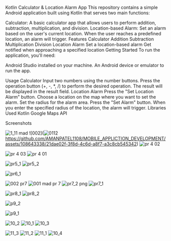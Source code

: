 Kotlin Calculator & Location Alarm App
This repository contains a simple Android application built using Kotlin that serves two main functions:

Calculator: A basic calculator app that allows users to perform addition, subtraction, multiplication, and division.
Location-based Alarm: Set an alarm based on the user's current location. When the user reaches a predefined location, an alarm will trigger.
Features
Calculator
Addition
Subtraction
Multiplication
Division
Location Alarm
Set a location-based alarm
Get notified when approaching a specified location
Getting Started
To run the application, you'll need:

Android Studio installed on your machine.
An Android device or emulator to run the app.


Usage
Calculator
Input two numbers using the number buttons.
Press the operation button (+, -, *, /) to perform the desired operation.
The result will be displayed in the result field.
Location Alarm
Press the "Set Location Alarm" button.
Choose a location on the map where you want to set the alarm.
Set the radius for the alarm area.
Press the "Set Alarm" button.
When you enter the specified radius of the location, the alarm will trigger.
Libraries Used
Kotlin
Google Maps API


Screenshots

![1_11 mad](https://github.com/AMANPATEL1108/MOBILE_APPLICTION_DEVELOPMENT/assets/108643338/e89bc0e2-fe3b-4b00-ac6d-9c1a51bb6b98)
![002](![0112](https://github.com/AMANPATEL1108/MOBILE_APPLICTION_DEVELOPMENT/assets/108643338/626d333e-6a34-45b0-89a8-bff588a7bc5d)
https://github.com/AMANPATEL1108/MOBILE_APPLICTION_DEVELOPMENT/assets/108643338/21dae02f-3f8d-4c6d-a8f7-a3c8cb545342)
![pr 4 02](https://github.com/AMANPATEL1108/MOBILE_APPLICTION_DEVELOPMENT/assets/108643338/abd76308-bbca-49e5-a852-d029b54393cc)

![pr 4 03](https://github.com/AMANPATEL1108/MOBILE_APPLICTION_DEVELOPMENT/assets/108643338/64dbf0ba-76b8-4efa-a354-0929c8dd9f91)
![pr 4 01](https://github.com/AMANPATEL1108/MOBILE_APPLICTION_DEVELOPMENT/assets/108643338/9c611264-66da-4a23-a15a-2a0fb2062baf)

![pr5_1](https://github.com/AMANPATEL1108/MOBILE_APPLICTION_DEVELOPMENT/assets/108643338/ab95cd43-6334-460d-8b5f-43c285a58677)
![pr5_2](https://github.com/AMANPATEL1108/MOBILE_APPLICTION_DEVELOPMENT/assets/108643338/a6efe061-3911-416b-8c3b-840d6c692f38)

![pr6_1](https://github.com/AMANPATEL1108/MOBILE_APPLICTION_DEVELOPMENT/assets/108643338/8ab651f2-e5fb-4134-86df-c3796b009794)

![002 pr7](https://github.com/AMANPATEL1108/MOBILE_APPLICTION_DEVELOPMENT/assets/108643338/1784dbd7-9fc8-4699-8e9f-0b672e86f981)
![001 mad pr 7](https://github.com/AMANPATEL1108/MOBILE_APPLICTION_DEVELOPMENT/assets/108643338/132aa67e-d8e6-4b26-bb4d-a2c7abf7d519)
![pr7_2 png](https://github.com/AMANPATEL1108/MOBILE_APPLICTION_DEVELOPMENT/assets/108643338/fd23c519-f92d-441a-8312-ce29390fc4f5)
![pr7_1](https://github.com/AMANPATEL1108/MOBILE_APPLICTION_DEVELOPMENT/assets/108643338/3f59b4be-ba90-403b-a58c-2ea1a1e9fc11)

![pr8_1](https://github.com/AMANPATEL1108/MOBILE_APPLICTION_DEVELOPMENT/assets/108643338/f783e7b8-96f3-4734-8c54-6883362950fe)
![pr8_2](https://github.com/AMANPATEL1108/MOBILE_APPLICTION_DEVELOPMENT/assets/108643338/1df6553c-b657-419b-beab-7645c2405752)

![p9_2](https://github.com/AMANPATEL1108/MOBILE_APPLICTION_DEVELOPMENT/assets/108643338/96bcaa4b-1406-4045-83c5-7049367e9c68)




![p9_1](https://github.com/AMANPATEL1108/MOBILE_APPLICTION_DEVELOPMENT/assets/108643338/479dfdf4-7ced-4bb4-bb19-4aa717b7c724)

![10_2](https://github.com/AMANPATEL1108/MOBILE_APPLICTION_DEVELOPMENT/assets/108643338/256ee23b-3234-4a52-a529-9f95dbaf40c0)
![10_1](https://github.com/AMANPATEL1108/MOBILE_APPLICTION_DEVELOPMENT/assets/108643338/94660840-5b36-4145-8a06-c9a78ad020b8)
![10_3](https://github.com/AMANPATEL1108/MOBILE_APPLICTION_DEVELOPMENT/assets/108643338/90a59477-147c-404f-8e98-9de7395263b3)


![11_3](https://github.com/AMANPATEL1108/MOBILE_APPLICTION_DEVELOPMENT/assets/108643338/db766a4d-2e35-4645-861d-b51cf194ec12)
![11_2](https://github.com/AMANPATEL1108/MOBILE_APPLICTION_DEVELOPMENT/assets/108643338/397431ca-7456-461c-bf8f-80ede911658a)
![11_1](https://github.com/AMANPATEL1108/MOBILE_APPLICTION_DEVELOPMENT/assets/108643338/7f476325-a40e-47ba-88d0-90fed2894970)
![10_4](https://github.com/AMANPATEL1108/MOBILE_APPLICTION_DEVELOPMENT/assets/108643338/effe098c-a3d2-4052-b7db-0a3fe3e1baea)












